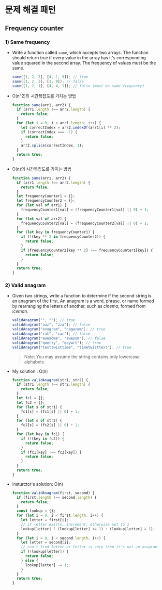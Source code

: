 # 문제 해결 패턴

## Frequency counter

### 1) Same frequency

- Write a function called `same`, which accepts two arrays. The function should return true if every value in the array has it's corresponding value squared in the second array. The frequency of values must be the same.

  ```js
  same([1, 2, 3], [4, 1, 9]); // true
  same([1, 2, 3], [1, 9]); // false
  same([1, 2, 1], [4, 4, 1]); // false (must be same frequency)
  ```

- O(n^2)의 시간복잡도를 가지는 방법

  ```js
  function same(arr1, arr2) {
    if (arr1.length !== arr2.length) {
      return false;
    }
    for (let i = 0; i < arr1.length; i++) {
      let correctIndex = arr2.indexOf(arr1[i] ** 2);
      if (correctIndex === -1) {
        return false;
      }
      arr2.splice(correctIndex, 1);
    }
    return true;
  }
  ```

- O(n)의 시간복잡도를 가지는 방법

  ```js
  function same(arr1, arr2) {
    if (arr1.length !== arr2.length) {
      return false;
    }
    let frequencyCounter1 = {};
    let frequencyCounter2 = {};
    for (let val of arr1) {
      frequencyCounter1[val] = (frequencyCounter1[val] || 0) + 1;
    }
    for (let val of arr2) {
      frequencyCounter2[val] = (frequencyCounter2[val] || 0) + 1;
    }
    for (let key in frequencyCounter1) {
      if (!(key ** 2 in frequencyCounter2)) {
        return false;
      }
      if (frequencyCounter2[key ** 2] !== frequencyCounter1[key]) {
        return false;
      }
    }
    return true;
  }
  ```

### 2) Valid anagram

- Given two strings, write a function to determine if the second string is an anagram of the first. An anagram is a word, phrase, or name formed by rearranging the letters of another, such as _cinema_, formed from _iceman_.

  ```js
  validAnagram("", ""); // true
  validAnagram("aaz", "zza"); // false
  validAnagram("anagram", "nagaram"); // true
  validAnagram("rat", "car"); // false
  validAnagram("awesome", "awesom"); // false
  validAnagram("qwerty", "qeywrt"); // true
  validAnagram("texttwisttime", "timetwisttext"); // true
  ```

  > Note: You may assume the string contains only lowercase alphabets.

- My solution : O(n)

  ```js
  function validAnagram(str1, str2) {
    if (str1.length !== str2.length) {
      return false;
    }
    let fc1 = {};
    let fc2 = {};
    for (let s of str1) {
      fc1[s] = (fc1[s] || 0) + 1;
    }
    for (let s of str2) {
      fc2[s] = (fc2[s] || 0) + 1;
    }
    for (let key in fc1) {
      if (!(key in fc2)) {
        return false;
      }
      if (fc1[key] !== fc2[key]) {
        return false;
      }
    }
    return true;
  }
  ```

- Insturctor's solution: O(n)

  ```js
  function validAnagram(first, second) {
    if (first.length !== second.length) {
      return false;
    }
    const lookup = {};
    for (let i = 0; i < first.length; i++) {
      let letter = first[i];
      // if letter exists, increment, otherwise set to 1
      lookup[letter] ? (lookup[letter] += 1) : (lookup[letter] = 1);
    }
    for (let i = 0; i < second.length; i++) {
      let letter = second[i];
      // can't find letter or letter is zero then it's not an anagram
      if (!lookup[letter]) {
        return false;
      } else {
        lookup[letter] -= 1;
      }
    }
    return true;
  }
  ```
